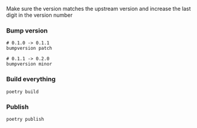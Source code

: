 Make sure the version matches the upstream version and increase the last digit in the version number

### Bump version

```
# 0.1.0 -> 0.1.1
bumpversion patch

# 0.1.1 -> 0.2.0
bumpversion minor
```


### Build everything

```
poetry build
```


### Publish

```
poetry publish
```
